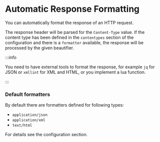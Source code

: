 # Automatic Response Formatting

You can automatically format the response of an HTTP request.

The response header will be parsed for the `Content-Type` value.
If the content type has been defined in the `contentypes` section of the configuration and there is a `formatter` available, the response will be processed by the given beautifier.

:::info

You need to have external tools to format the response, 
for example `jq` for JSON or `xmllint` for XML and HTML,
or you implement a lua function.

:::

### Default formatters

By default there are formatters defined for following types:

- `application/json`
- `application/xml`
- `text/html`

For details see the configuration section.
